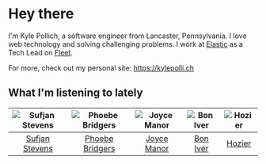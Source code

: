# Hey there


I'm Kyle Pollich, a software engineer from Lancaster, Pennsylvania. I love web technology and solving challenging problems.
I work at [Elastic](https://www.elastic.co/) as a Tech Lead on [Fleet](https://www.elastic.co/guide/en/fleet/current/fleet-overview.html).

For more, check out my personal site: https://kylepolli.ch

## What I'm listening to lately

<!-- begin artists -->
  |![Sufjan Stevens](https://i.scdn.co/image/ab6761610000f178b80dd6b23c5c04d62d9aa0c6)|![Phoebe Bridgers](https://i.scdn.co/image/ab6761610000f178626686e362d30246e816cc5b)|![Joyce Manor](https://i.scdn.co/image/ab6761610000f178b3f2a370b7c0ab22e199217c)|![Bon Iver](https://i.scdn.co/image/ab6761610000f17867be065df01f37a3880216be)|![Hozier](https://i.scdn.co/image/ab6761610000f178ad85a585103dfc2f3439119a)|
  |:---:|:---:|:---:|:---:|:---:|
  |[Sufjan Stevens](https://open.spotify.com/artist/4MXUO7sVCaFgFjoTI5ox5c)|[Phoebe Bridgers](https://open.spotify.com/artist/1r1uxoy19fzMxunt3ONAkG)|[Joyce Manor](https://open.spotify.com/artist/7qbvNcfTfckhCNM8NiR8nN)|[Bon Iver](https://open.spotify.com/artist/4LEiUm1SRbFMgfqnQTwUbQ)|[Hozier](https://open.spotify.com/artist/2FXC3k01G6Gw61bmprjgqS)|
<!-- end artists -->
